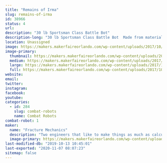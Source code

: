 ```yaml
---
title: "Remains of Irma"
slug: remains-of-irma
id: 38966
status: 4
url: 
description: "30 lb Sportsman Class Battle Bot"
description-long: "30 lb Sportsman Class Battle Bot  Made from materials scrounged from remnants of Hurricane Irma."
location: Unassigned
image: https://makers.makerfaireorlando.com/wp-content/uploads/2017/10/IMG_3183.jpg
image-primary:
  thumbnail: https://makers.makerfaireorlando.com/wp-content/uploads/2017/10/IMG_3183-150x150.jpg
  medium: https://makers.makerfaireorlando.com/wp-content/uploads/2017/10/IMG_3183-225x300.jpg
  large: https://makers.makerfaireorlando.com/wp-content/uploads/2017/10/IMG_3183.jpg
  full: https://makers.makerfaireorlando.com/wp-content/uploads/2017/10/IMG_3183.jpg
website: 
email: 
twitter: 
instagram: 
facebook: 
youtube: 
categories:
  - id: 284
    slug: combat-robots
    name: Combat Robots
combat-robot: 1
maker:
  name: "Fracture Mechanics"
  description: "Two engineers that like to make things as much as calculate things"
  image-primary: https://makers.makerfaireorlando.com/wp-content/uploads/2017/10/IMG_3187-768x1024.jpg
last-modified-db: "2019-10-13 10:45:01"
last-exported: "2020-11-07 08:07:23"
sitemap: false
---
```

